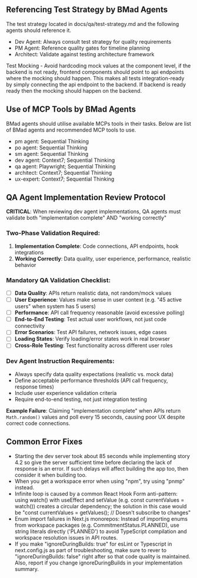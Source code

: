 
## Referencing Test Strategy by BMad Agents
The test strategy located in docs/qa/test-strategy.md and the following agents should reference it. 
  - Dev Agent: Always consult test strategy for quality requirements
  - PM Agent: Reference quality gates for timeline planning
  - Architect: Validate against testing architecture framework

Test Mocking - Avoid hardcoding mock values at the component level, if the backend is not ready, frontend components should point to api endpoints where the mocking should happen. This makes all tests integration-ready by simply connecting the api endpoint to the backend. If backend is ready ready then the mocking should happen on the backend. 

## Use of MCP Tools by BMad Agents
BMad agents should utilise available MCPs tools in their tasks. Below are list of BMad agents and recommended MCP tools to use.  
 - pm agent: Sequential Thinking
 - po agent: Sequential Thinking
 - sm agent: Sequential Thinking
 - dev agent: Context7; Sequential Thinking
 - qa agent: Playwright; Sequential Thinking
 - architect: Context7; Sequential Thinking
 - ux-expert: Context7; Sequential Thinking

## QA Agent Implementation Review Protocol
**CRITICAL**: When reviewing dev agent implementations, QA agents must validate both "implementation complete" AND "working correctly"

### Two-Phase Validation Required:
1. **Implementation Complete**: Code connections, API endpoints, hook integrations 
2. **Working Correctly**: Data quality, user experience, performance, realistic behavior

### Mandatory QA Validation Checklist:
- [ ] **Data Quality**: APIs return realistic data, not random/mock values  
- [ ] **User Experience**: Values make sense in user context (e.g. "45 active users" when system has 5 users)
- [ ] **Performance**: API call frequency reasonable (avoid excessive polling)
- [ ] **End-to-End Testing**: Test actual user workflows, not just code connectivity
- [ ] **Error Scenarios**: Test API failures, network issues, edge cases
- [ ] **Loading States**: Verify loading/error states work in real browser
- [ ] **Cross-Role Testing**: Test functionality across different user roles

### Dev Agent Instruction Requirements:
- Always specify data quality expectations (realistic vs. mock data)
- Define acceptable performance thresholds (API call frequency, response times)
- Include user experience validation criteria
- Require end-to-end testing, not just integration testing

**Example Failure**: Claiming "implementation complete" when APIs return `Math.random()` values and poll every 15 seconds, causing poor UX despite correct code connections.

## Common Error Fixes
 - Starting the dev server took about 85 seconds while implementing story 4.2 so give the server sufficient time before declaring the lack of response is an error. If such delays will affect building the app too, then consider it when building too. 
 - When you get a workspace error when using "npm", try using "pnmp" instead. 
 - Infinite loop is caused by a common React Hook Form anti-pattern: using watch() with useEffect and setValue (e.g. const currentValues = watch()) creates a circular dependency; the solution in this case would be "const currentValues = getValues(); // Doesn't subscribe to changes"
 - Enum import failures in Next.js monorepos: Instead of importing enums from workspace packages (e.g. CommitmentStatus.PLANNED), use string literals directly ('PLANNED') to avoid TypeScript compilation and workspace resolution issues in API routes.
 - If you make "ignoreDuringBuilds: true" for esLint or Typescript in next.config.js as part of troubleshooting, make sure to rever to  "ignoreDuringBuilds: false" right after so that code quality is maintained. Also, report if you change  ignoreDuringBuilds in your implementation summary.   